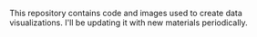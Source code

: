 This repository contains code and images used to create data visualizations. I'll be updating it with new materials periodically.
